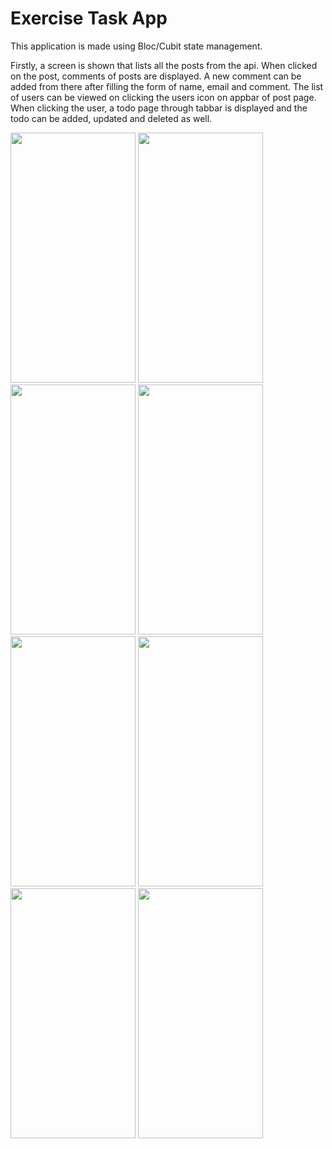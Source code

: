 # Exercise Task App

This application is made using Bloc/Cubit state management.

Firstly, a screen is shown that lists all the posts from the api.
When clicked on the post, comments of posts are displayed. A new comment can be added from there after filling the form of name, email and comment. 
The list of users can be viewed on clicking the users icon on appbar of post page. When clicking the user, a todo page through tabbar is displayed and the todo
can be added, updated and deleted as well.

<img src="https://github.com/dikshyaBajracharya22/ExerciseJsonApi/assets/92141558/796d251b-fff7-47bf-a184-e72742683543" width="200" height="400">
<img src="https://github.com/dikshyaBajracharya22/ExerciseJsonApi/assets/92141558/ff7dcb04-9550-499f-8186-b1d89457a240" width="200", height="400">
<img src="https://github.com/dikshyaBajracharya22/ExerciseJsonApi/assets/92141558/c8e6d46e-eaa4-496d-832c-2594ebe69de2" width="200", height="400">
<img src="https://github.com/dikshyaBajracharya22/ExerciseJsonApi/assets/92141558/f1ac054f-9682-4cd4-a253-ac98107f152d" width="200", height="400">
<img src="https://github.com/dikshyaBajracharya22/ExerciseJsonApi/assets/92141558/53ab370a-028f-47bb-9ab0-69780a0c5c53" width="200", height="400">
<img src="https://github.com/dikshyaBajracharya22/ExerciseJsonApi/assets/92141558/f9efcb7f-ab0b-4c4b-8d7c-605267ff97e3" width="200", height="400">
<img src="https://github.com/dikshyaBajracharya22/ExerciseJsonApi/assets/92141558/21add829-369d-4f11-b0c4-61e59955e83c" width="200", height="400">
<img src="https://github.com/dikshyaBajracharya22/ExerciseJsonApi/assets/92141558/62f7f5d4-0c1f-4569-819f-8f6f28cb07b8" width="200", height="400">

